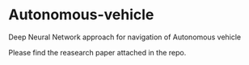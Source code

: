 # Autonomous-vehicle
Deep Neural Network approach for navigation of Autonomous vehicle

Please find the reasearch paper attached in the repo.

